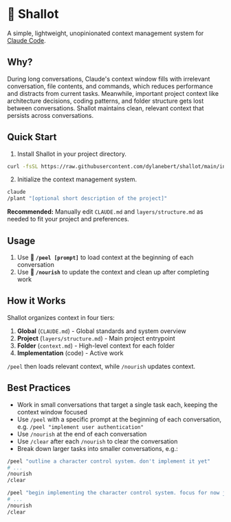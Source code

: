 # 🧅 Shallot

A simple, lightweight, unopinionated context management system for [Claude Code](https://www.anthropic.com/claude-code).

## Why?

During long conversations, Claude's context window fills with irrelevant conversation, file contents, and commands, which reduces performance and distracts from current tasks. Meanwhile, important project context like architecture decisions, coding patterns, and folder structure gets lost between conversations. Shallot maintains clean, relevant context that persists across conversations.

## Quick Start

1. Install Shallot in your project directory.

```bash
curl -fsSL https://raw.githubusercontent.com/dylanebert/shallot/main/install.sh | bash
```

2. Initialize the context management system.

```bash
claude
/plant "[optional short description of the project]"
```

**Recommended:** Manually edit `CLAUDE.md` and `layers/structure.md` as needed to fit your project and preferences.

## Usage

1. Use **🧄 `/peel [prompt]`** to load context at the beginning of each conversation
2. Use **🍃 `/nourish`** to update the context and clean up after completing work

## How it Works

Shallot organizes context in four tiers:

1. **Global** (`CLAUDE.md`) - Global standards and system overview
2. **Project** (`layers/structure.md`) - Main project entrypoint
3. **Folder** (`context.md`) - High-level context for each folder
4. **Implementation** (code) - Active work

`/peel` then loads relevant context, while `/nourish` updates context.

## Best Practices

-   Work in small conversations that target a single task each, keeping the context window focused
-   Use `/peel` with a specific prompt at the beginning of each conversation, e.g. `/peel "implement user authentication"`
-   Use `/nourish` at the end of each conversation
-   Use `/clear` after each `/nourish` to clear the conversation
-   Break down larger tasks into smaller conversations, e.g.:

```bash
/peel "outline a character control system. don't implement it yet"
# ...
/nourish
/clear

/peel "begin implementing the character control system. focus for now just on one small, testable iteration"
# ...
/nourish
/clear
```
